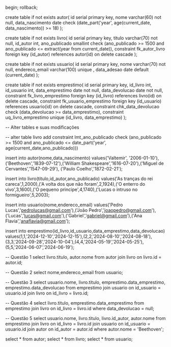 begin;
rollback;

create table if not exists autor(
	id serial primary key,
	nome varchar(60) not null,
	data_nascimento date check (date_part('year', age(current_date, data_nascimento)) >= 18)
);

create table if not exists livro(
	id serial primary key,
	titulo varchar(70) not null,
	id_autor int,
	ano_publicado smallint check (ano_publicado >= 1500 and ano_publicado <= extract(year from current_date)),
	constraint fk_autor_livro foreign key (id_autor) references autor(id) on delete cascade
);

create table if not exists usuario(
	id serial primary key,
	nome varchar(70) not null,
	endereco_email varchar(100) unique ,
	data_adesao date default (current_date)
);

create table if not exists emprestimo(
	id serial primary key,
	id_livro int,
	id_usuario int,
	data_emprestimo date not null,
	data_devolucao date not null,
	constraint fk_livro_emprestimo foreign key (id_livro) references livro(id) on delete cascade,
	constraint fk_usuario_emprestimo foreign key (id_usuario) references usuario(id) on delete cascade,
	constraint chk_data_devolucao check (data_devolucao >= data_emprestimo),
	constraint uq_livro_emprestimo unique (id_livro, data_emprestimo)
);

-- Alter tables e suas modificações

-- alter table livro add constraint lmt_ano_publicado check (ano_publicado >= 1500 and ano_publicado <= date_part('year', age(current_date,ano_publicado)))

insert into autor(nome,data_nascimento)
values('Valtemir', '2006-01-10'),('Beethoven','1839-07-12'),('William Shakespeare','1616-07-20'),('Miguel de Cervantes','1547-09-29'),
('Paulo Coelho','1872-02-21');

insert into livro(titulo,id_autor,ano_publicado)
values('As tranças do rei careca',1,2000),('A volta dos que não foram',2,1924),('O enterro do vivo',3,1600),('O pequeno principe',4,1740),('Lucas o intruso no formigueiro',5,2003);

insert into usuario(nome,endereco_email)
values('Pedro Lucas','pedrolucas@gmail.com'),('João Pedro','joaopedro@gmail.com'),('Lucas','lucas@gmail.com'),('Gabriel','gabriel@gmail.com'),('Ana Flavia','anaflavia@gmail.com');

insert into emprestimo(id_livro,id_usuario,data_emprestimo,data_devolucao)
values(1,1,'2024-12-10','2024-12-15'),(2,2,'2024-08-10','2024-08-18'),(3,3,'2024-09-28','2024-10-04'),(4,4,'2024-05-19','2024-05-25'),(5,5,'2024-06-07','2024-06-19');

-- Questão 1
select livro.titulo, autor.nome from autor join livro on livro.id = autor.id;

-- Questão 2
select nome,endereco_email from usuario; 

-- Questão 3
select usuario.nome, livro.titulo, emprestimo.data_emprestimo, emprestimo.data_devolucao from emprestimo join usuario 
on id_usuario = usuario.id join livro on id_livro = livro.id;

-- Questão 4
select livro.titulo, emprestimo.data_emprestimo from emprestimo join livro on id_livro = livro.id where data_devolucao = null;

-- Questão 5
select usuario.nome, livro.titulo, livro.id_autor, autor.nome from emprestimo join livro on id_livro = livro.id 
join usuario on id_usuario = usuario.id join autor on id_autor = autor.id where autor.nome = 'Beethoven'; 


select * from autor;
select * from livro;
select * from usuario;
